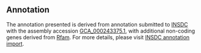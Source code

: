 

Annotation
----------

The annotation presented is derived from annotation submitted to
[INSDC](http://www.insdc.org) with the assembly accession
[GCA\_000243375.1](http://www.ebi.ac.uk/ena/data/view/GCA_000243375.1),
with additional non-coding genes derived from
[Rfam](http://rfam.xfam.org/). For more details, please visit [INSDC
annotation
import](http://ensemblgenomes.org/info/data/insdc_annotation).
